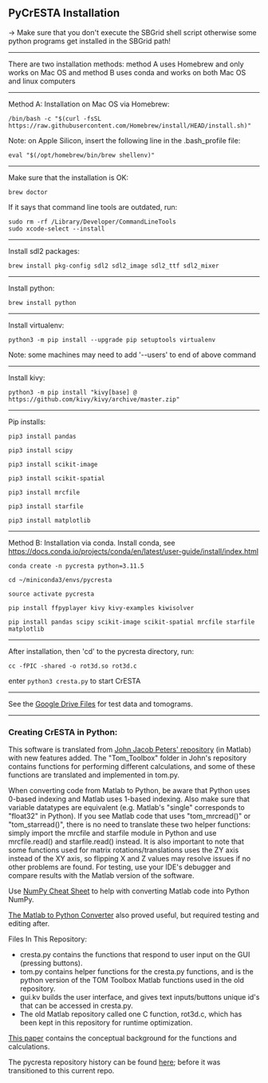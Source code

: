 

## PyCrESTA Installation
-> Make sure that you don't execute the SBGrid shell script otherwise some python programs get installed in the SBGrid path!

----------------------------------------------------------------------------------------------------------------------------
There are two installation methods: method A uses Homebrew and only works on Mac OS and method B uses conda and works on both Mac OS and linux computers

----------------------------------------------------------------------------------------------------------------------------
Method A: Installation on Mac OS via Homebrew:

	/bin/bash -c "$(curl -fsSL https://raw.githubusercontent.com/Homebrew/install/HEAD/install.sh)"

Note: on Apple Silicon, insert the following line in the .bash_profile file: 

	eval "$(/opt/homebrew/bin/brew shellenv)"
----------------------------------------------------------------------------------------------------------------------------
Make sure that the installation is OK:

	brew doctor

If it says that command line tools are outdated, run:
```
sudo rm -rf /Library/Developer/CommandLineTools
sudo xcode-select --install
```
----------------------------------------------------------------------------------------------------------------------------
Install sdl2 packages:

	brew install pkg-config sdl2 sdl2_image sdl2_ttf sdl2_mixer 
----------------------------------------------------------------------------------------------------------------------------
Install python:

	brew install python
----------------------------------------------------------------------------------------------------------------------------
Install virtualenv:

	python3 -m pip install --upgrade pip setuptools virtualenv

Note: some machines may need to add '--users' to end of above command

----------------------------------------------------------------------------------------------------------------------------
Install kivy:

	python3 -m pip install "kivy[base] @ https://github.com/kivy/kivy/archive/master.zip"
----------------------------------------------------------------------------------------------------------------------------
Pip installs:

	pip3 install pandas

	pip3 install scipy

	pip3 install scikit-image

	pip3 install scikit-spatial

	pip3 install mrcfile

	pip3 install starfile

	pip3 install matplotlib

----------------------------------------------------------------------------------------------------------------------------
Method B: Installation via conda. Install conda, see https://docs.conda.io/projects/conda/en/latest/user-guide/install/index.html

	conda create -n pycresta python=3.11.5
	
	cd ~/miniconda3/envs/pycresta
	
	source activate pycresta
	
	pip install ffpyplayer kivy kivy-examples kiwisolver
	
	pip install pandas scipy scikit-image scikit-spatial mrcfile starfile matplotlib

----------------------------------------------------------------------------------------------------------------------------

After installation, then 'cd' to the pycresta directory, run:

	cc -fPIC -shared -o rot3d.so rot3d.c 

enter `python3 cresta.py` to start CrESTA

----------------------------------------------------------------------------------------------------------------------------
See the [Google Drive Files](https://drive.google.com/drive/folders/1_1u66QeEMyWK0kxrFrkLmuDgQMvQY5Np?usp=sharing) for test data and tomograms.


------------------------------------------------------------------------------------------------------------------------------------------------------
### Creating CrESTA in Python:

This software is translated from [John Jacob Peters' repository](https://github.com/johnjacobpeters/tom_cryoET) (in Matlab) with new features added. The "Tom_Toolbox" folder in John's repository contains functions for performing different calculations, and some of these functions are translated and implemented in tom.py. 

When converting code from Matlab to Python, be aware that Python uses 0-based indexing and Matlab uses 1-based indexing. Also make sure that variable datatypes are equivalent (e.g. Matlab's "single" corresponds to "float32" in Python). If you see Matlab code that uses "tom_mrcread()" or "tom_starread()", there is no need to translate these two helper functions: simply import the mrcfile and starfile module in Python and use mrcfile.read() and starfile.read() instead. It is also important to note that some functions used for matrix rotations/translations uses the ZY axis instead of the XY axis, so flipping X and Z values may resolve issues if no other problems are found. For testing, use your IDE's debugger and compare results with the Matlab version of the software. 

Use [NumPy Cheat Sheet](https://mathesaurus.sourceforge.net/matlab-numpy.html) to help with converting Matlab code into Python NumPy.

[The Matlab to Python Converter](https://translate.mat2py.org/) also proved useful, but required testing and editing after.

Files In This Repository:
- cresta.py contains the functions that respond to user input on the GUI (pressing buttons).
- tom.py contains helper functions for the cresta.py functions, and is the python version of the TOM Toolbox Matlab functions used in the old repository.
- gui.kv builds the user interface, and gives text inputs/buttons unique id's that can be accessed in cresta.py.
- The old Matlab repository called one C function, rot3d.c, which has been kept in this repository for runtime optimization.

[This paper](https://www.sciencedirect.com/science/article/pii/S1047847722000211) contains the conceptual background for the functions and calculations.

The pycresta repository history can be found [here](https://github.com/psliz05/pycrest); before it was transitioned to this current repo.
